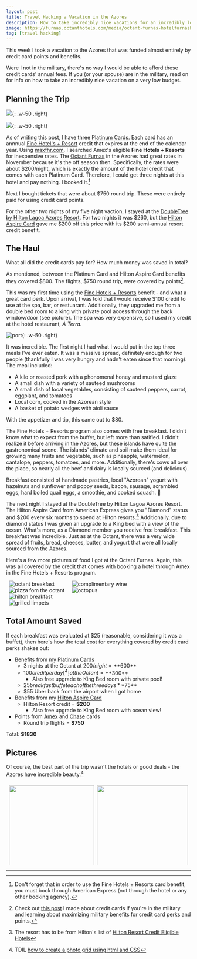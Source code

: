 ```yaml
---
layout: post
title: Travel Hacking a Vacation in the Azores
description: How to take incredibly nice vacations for an incredibly low cost.
image: https://furnas.octanthotels.com/media/octant-furnas-hotelfurnasboutiquehotel_drone_bysuperazores-2-min.jpg
tag: [travel hacking]
---
```


This week I took a vacation to the Azores that was funded almost entirely by credit card points and benefits.

Were I not in the military, there's no way I would be able to afford these credit cards' annual fees. If you (or your spouse) are in the military, read on for info on how to take an incredibly nice vacation on a very low budget.

## Planning the Trip

![](https://external-content.duckduckgo.com/iu/?u=https%3A%2F%2Ffurnas.octanthotels.com%2Fmedia%2Ffurnas-boutique-hotel-melhor-preco-garantido-room-room-109-2.jpg&f=1&nofb=1&ipt=55516ed16acede9bae5fd608ec8312aeb8da545a53fcb367236c40d5e65a40a1&ipo=images){: .w-50 .right}

![](https://external-content.duckduckgo.com/iu/?u=https%3A%2F%2Fwww.hilton.com%2Fim%2Fen%2FPDLLADI%2F21342169%2Fking-guest-room-bedroom-with-view-1.jpg%3Fimpolicy%3Dcrop%26cw%3D5000%26ch%3D2799%26gravity%3DNorthWest%26xposition%3D0%26yposition%3D266%26rw%3D768%26rh%3D430&f=1&nofb=1&ipt=6cd6b6676d85acea660f445650606159089f9e904e59211808943b66e68490c1&ipo=images){: .w-50 .right}

As of writing this post, I have three [Platinum Cards](https://tristanwhite.me/cards#american-express-platinum-card). Each card has an annnual [Fine Hotel's + Resort](https://tristanwhite.me/posts/optimizing-amex-hotel-credit/) credit that expires at the end of the calendar year. Using [maxfhr.com](https://www.maxfhr.com/), I searched Amex's eligible **Fine Hotels + Resorts** for inexpensive rates. The [Octant Furnas](https://furnas.octanthotels.com/en/) in the Azores had great rates in November because it's the off season then. Specifically, the rates were about $200/night, which is exactly the amount of the hotel credit that comes with each Platinum Card. Therefore, I could get three nights at this hotel and pay nothing. I booked it.[^1]

Next I bought tickets that were about $750 round trip. These were entirely paid for using credit card points.

For the other two nights of my five night vaction, I stayed at the [DoubleTree by Hilton Lagoa Azores Resort](https://www.hilton.com/en/hotels/pdlladi-doubletree-lagoa-azores/gallery/). For two nights it was $260, but the [Hilton Aspire Card](https://tristanwhite.me/cards#hilton-honors-american-express-aspire-card) gave me $200 off this price with its $200 semi-annual resort credit benefit.

## The Haul

What all did the credit cards pay for? How much money was saved in total?

As mentioned, between the Platinum Card and Hilton Aspire Card benefits they covered $800. The flights, $750 round trip, were covered by points[^2].

This was my first time using the [Fine Hotels + Resorts](https://tristanwhite.me/posts/optimizing-amex-hotel-credit/) benefit - and what a great card perk. Upon arrival, I was told that I would receive $100 credit to use at the spa, bar, or restuarant. Additionally, they upgraded me from a double bed room to a king with private pool access through the back window/door (see picture). The spa was very expensive, so I used my credit at the hotel restaurant, *À Terra*.

![port](/assets/images/azores/pork.JPG){: .w-50 .right}

It was incredible. The first night I had what I would put in the top three meals I've ever eaten. It was a massive spread, definitely enough for two people (thankfully I was very hungry and hadn't eaten since that morning). The meal included:

- A kilo or roasted pork with a phonomenal honey and mustard glaze
- A small dish with a variety of sauteed mushrooms
- A small dish of local vegetables, consisting of sauteed peppers, carrot, eggplant, and tomatoes
- Local corn, cooked in the Azorean style
- A basket of potato wedges with aioli sauce

With the appetizer and tip, this came out to $80.

The Fine Hotels + Resorts program also comes with free breakfast. I didn't know what to expect from the buffet, but left more than satified. I didn't realize it before arriving in the Azores, but these islands have quite the gastronomical scene. The islands' climate and soil make them ideal for growing many fruits and vegetable, such as pineapple, watermelon, cantalope, peppers, tomatoes, and more. Additionally, there's cows all over the place, so nearly all the beef and dairy is locally sourced (and delicious).

Breakfast consisted of handmade pastries, local "Azorean" yogurt with hazelnuts and sunflower and poppy seeds, bacon, sausage, scrambled eggs, hard boiled quail eggs, a smoothie, and cooked squash. 🤌

The next night I stayed at the DoubleTree by Hilton Lagoa Azores Resort. The Hilton Aspire Card from American Express gives you "Diamond" status and $200 every six months to spend at Hilton resorts.[^3] Additionally, due to diamond status I was given an upgrade to a King bed with a view of the ocean. What's more, as a Diamond member you receive free breakfast. This breakfast was incredible. Just as at the Octant, there was a very wide spread of fruits, bread, cheeses, butter, and yogurt that were all locally sourced from the Azores.

Here's a few more pictures of food I got at the Octant Furnas. Again, this was all covered by the credit that comes with booking a hotel through Amex in the Fine Hotels + Resorts program.

<div class="row">
    <div class="columnThirds">
        <img src="/assets/images/azores/octant_breakfast.jpg" alt="octant breakfast">
        <img src="/assets/images/azores/pizza.JPG" alt="pizza fom the octant">
    </div>
    <div class="columnThirds">
        <img src="/assets/images/azores/wine.JPG" alt="complimentary wine">
        <img src="/assets/images/azores/octopus.JPG" alt="octopus">
    </div>
    <div class="columnThirds">
        <img src="/assets/images/azores/hilton_brekky.JPG" alt="hilton breakfast">
        <img src="/assets/images/azores/limpets.JPG" alt="grilled limpets">
    </div>
</div>

## Total Amount Saved

If each breakfast was evaluated at $25 (reasonable, considering it was a buffet), then here's how the total cost for everything covered by credit card perks shakes out:

- Benefits from my [Platinum Cards](https://tristanwhite.me/cards#american-express-platinum-card)
  - 3 nights at the Octant at $200/night = **$600**
  - $100 credit per day[^4] at the Octant = **$300**
    - Also free upgrade to King Bed room with private pool!
  - $25 breakfast buffet each of the three days **$75**
  - $55 Uber back from the airport when I got home
- Benefits from my [Hilton Aspire Card](https://tristanwhite.me/cards#hilton-honors-american-express-aspire-card)
  - Hilton Resort credit = **$200**
    - Also free upgrade to King Bed room with ocean view!
- Points from [Amex](https://tristanwhite.me/cards#american-express-platinum-card) and [Chase](https://tristanwhite.me/cards#chase-sapphire-reserve-card) cards
  - Round trip flights = **$750**

Total: **$1830**

## Pictures

Of course, the best part of the trip wasn't the hotels or good deals - the Azores have incredible beauty.[^5]

<div class="row">
  <div class="column">
    <img alt="" src="/assets/images/azores/01.JPG">
    <img alt="" src="/assets/images/azores/02.JPG">
    <img alt="" src="/assets/images/azores/03.JPG">
    <img alt="" src="/assets/images/azores/04.JPG">
    <img alt="" src="/assets/images/azores/05.JPG">
    <img alt="" src="/assets/images/azores/06.JPG">
    <img alt="" src="/assets/images/azores/07.JPG">
  </div>
  <div class="column">
    <img alt="" src="/assets/images/azores/08.JPG">
    <img alt="" src="/assets/images/azores/09.JPG">
    <img alt="" src="/assets/images/azores/10.JPG">
    <img alt="" src="/assets/images/azores/11.JPG">
    <img alt="" src="/assets/images/azores/12.JPG">
    <img alt="" src="/assets/images/azores/13.JPG">
    <img alt="" src="/assets/images/azores/14.JPG">
    <img alt="" src="/assets/images/azores/15.JPG">
  </div>
</div>

---

[^1]: Don't forget that in order to use the Fine Hotels + Resorts card benefit, you must book through American Express (not through the hotel or any other booking agency).
[^2]: Check out [this post](https://tristanwhite.me/cards) I made about credit cards if you're in the military and learning about maximizing military benefits for credit card perks and points.
[^3]: The resort has to be from Hilton's list of [Hilton Resort Credit Eligible Hotels](https://www.hilton.com/en/hilton-honors/resort-credit-eligible-hotels/)
[^4]: Getting $100 **per day** rather than **per stay** is only possible if you book non-consecutive nights. This is exactly what I did. I called Amex to ensure this was allowed, and they confirmed that as long as there were 24 hours between stays, as per the terms and conditions, then this was acceptable.
[^5]: TDIL [how to create a photo grid using html and CSS](https://www.w3schools.com/howto/howto_css_image_grid_responsive.asp)


<style>
    .row {
    display: flex;
    flex-wrap: wrap;
    padding: 0 4px;
    }

    /* Create two equal columns that sits next to each other */
    .column {
    flex: 50%;
    max-width: 50%;
    padding: 0 4px;
    }

    /* Create three equal columns that sits next to each other */
    .columnThirds {
    flex: 33%;
    max-width: 33%;
    padding: 0 4px;
    }

    .column img {
    margin-top: 8px;
    vertical-align: middle;
    width: 100%;
    }
</style>